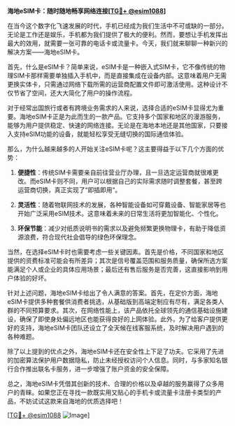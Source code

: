 **海地eSIM卡：随时随地畅享网络连接[[TG💪+ @esim1088](https://t.me/s/esim1088)]**

在当今这个数字化飞速发展的时代，手机已经成为我们生活中不可或缺的一部分。无论是工作还是娱乐，手机都为我们提供了极大的便利。然而，要想让手机发挥出最大的效用，就需要一张可靠的电话卡或流量卡。今天，我们就来聊聊一种新兴的解决方案——海地eSIM卡。

首先，什么是eSIM卡？简单来说，eSIM卡是一种嵌入式SIM卡，它不像传统的物理SIM卡那样需要单独插入手机中，而是直接集成在设备内部。这意味着用户无需更换实体卡，只需通过网络下载所需的运营商配置文件即可激活使用。这种设计不仅节省了空间，还大大简化了用户的操作流程。

对于经常出国旅行或者有跨境业务需求的人来说，选择合适的eSIM卡显得尤为重要。海地eSIM卡正是为此而生的一款产品。它支持多个国家和地区的漫游服务，能够为用户提供稳定、快速的网络连接。无论是在海地本地还是其他国家，只要接入支持eSIM功能的设备，就能轻松享受无缝切换的国际通信体验。

那么，为什么越来越多的人开始关注eSIM卡呢？这主要得益于以下几个方面的优势：

1. **便捷性**：传统SIM卡需要亲自前往营业厅办理，且一旦选定运营商就很难更改。而eSIM卡则不同，用户可以根据自己的实际需求随时调整套餐，甚至跨运营商切换，真正实现了“即插即用”。

2. **灵活性**：随着物联网技术的发展，各种智能设备如可穿戴设备、智能家居等也开始广泛采用eSIM技术。这意味着未来的日常生活将更加智能化、个性化。

3. **环保节能**：减少对纸质说明书的需求以及避免频繁更换物理卡，有助于降低资源浪费，符合现代社会倡导的绿色环保理念。

当然，在选择eSIM卡时也需要考虑一些关键因素。首先是价格，不同国家和地区提供的资费标准可能会有所差异；其次是信号覆盖范围和服务质量，确保所选方案能满足个人或企业的具体应用场景；最后还有售后服务是否完善，这直接影响到用户体验的好坏。

针对上述问题，海地eSIM卡给出了令人满意的答案。首先，在定价方面，海地eSIM卡提供多种套餐供消费者挑选，从基础版到高端定制应有尽有，满足各类人群的不同预算要求。其次，在网络性能上，该产品依托全球领先的通信基础设施建设，确保了即使身处偏远地区也能获得良好的上网体验。此外，为了给客户提供更好的支持，海地eSIM卡团队还设立了全天候在线客服系统，及时解决用户遇到的各种难题。

除了以上提到的优点之外，海地eSIM卡还在安全性上下足了功夫。它采用了先进的加密算法保护用户数据隐私，防止未经授权访问个人信息。同时，与多家知名银行合作推出联名卡服务，进一步增强了账户资金的安全保障。

总之，海地eSIM卡凭借其创新的技术、合理的价格以及卓越的服务赢得了众多用户的青睐。如果您正在寻找一款既实用又贴心的手机卡或流量卡注册卡类型的产品，不妨试试这款来自海地的优质选择吧！

[[TG💪+ @esim1088](https://t.me/s/esim1088) ![Image](https://i.postimg.cc/4NQfJmqS/Snipaste-2025-05-13-00-14-12.png)]